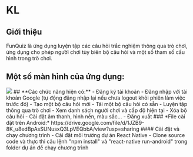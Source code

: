 # KL
## **Giới thiệu**
FunQuiz là ứng dụng luyện tập các câu hỏi trắc nghiệm thông qua trò chơi, ứng dụng cho phép người chơi tùy biên bộ câu hỏi và một số tham số cấu hình trong trò chơi.
## **Một số màn hình của ứng dụng:**
<img src="https://imgur.com/XlmURcD">
## **Các chức năng hiện có:**
- Đăng ký tài khoản
- Đăng nhập với tài khoản Google (tự động đăng nhập lại nếu chưa logout khỏi phiên làm việc trước đó)
- Tạo một bộ câu hỏi mới
- Tải một bộ câu hỏi có sẵn
- Luyện tập thông qua trò chơi
- Xem danh sách người chơi và cấp độ hiện tại
- Xóa bộ câu hỏi
- Cài đặt âm thanh, hình nền, màu sắc...
- Đăng xuất
### *File cài đặt trên Android:* https://drive.google.com/file/d/1JZB9-8K_u8edBpAsSUNusxQ3LpVEQbbA/view?usp=sharing
#### Cài đặt và chạy chương trình
- Cài đặt môi trường dự án React Native
- Clone source code và thực thi câu lệnh "npm install" và "react-native run-android" trong folder dự án để chạy chương trình
